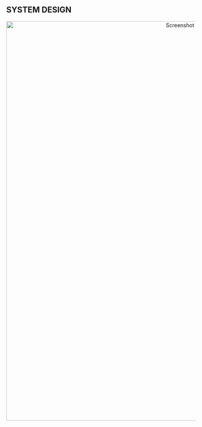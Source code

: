 ## SYSTEM DESIGN

<p align="center">
  <img width="1061" alt="Screenshot 2024-10-16 at 2 40 32" src="https://github.com/user-attachments/assets/faf81103-f198-48ca-b90d-22d9a299ca08">
</p>

